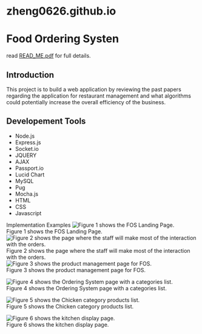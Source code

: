 # zheng0626.github.io

# Food Ordering Systen

read [READ_ME.pdf](https://github.com/zheng0626/zheng0626.github.io/blob/master/PLEASE%20READ%20ME.pdf) for full details.

## Introduction

This project is to build a web application by reviewing the past papers regarding the application for restaurant management and what algorithms could potentially increase the overall efficiency of the business.

## Developement Tools

- Node.js
- Express.js
- Socket.io
- JQUERY
- AJAX
- Passport.io
- Lucid Chart
- MySQL
- Pug
- Mocha.js
- HTML
- CSS
- Javascript

Implementation Examples
![Figure 1 shows the FOS Landing Page.](https://user-images.githubusercontent.com/49508833/219632107-4269ec39-10f1-477c-a34e-d9fa511ad6b2.png)
<br />
Figure 1 shows the FOS Landing Page.
<br />
![Figure 2 shows the page where the staff will make most of the interaction with the orders.](https://user-images.githubusercontent.com/49508833/219632409-e7cc3d99-69d9-4498-9573-b04e69aa5223.png)
<br />
Figure 2 shows the page where the staff will make most of the interaction with the orders.
<br />
![Figure 3 shows the product management page for FOS.](https://user-images.githubusercontent.com/49508833/219632546-93db0561-bc60-4098-b272-a88dcec03662.png)
<br />
Figure 3 shows the product management page for FOS.
<br />

![Figure 4 shows the Ordering System page with a categories list.](https://user-images.githubusercontent.com/49508833/219633233-45a13839-75f7-4f65-a6d8-bb4f465545e2.png)
<br />
Figure 4 shows the Ordering System page with a categories list.
<br />

![Figure 5 shows the Chicken category products list.](https://user-images.githubusercontent.com/49508833/219633458-a15fbb70-ecbb-46de-ab60-a14799ead6aa.png)
<br />
Figure 5 shows the Chicken category products list.
<br />

![Figure 6 shows the kitchen display page.](https://user-images.githubusercontent.com/49508833/219633542-f0d0946a-e108-4676-b37c-9180bcdb7f1d.png)
<br />
Figure 6 shows the kitchen display page.
<br />





